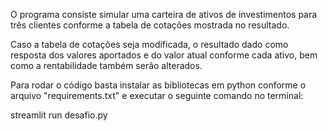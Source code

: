 O programa consiste simular uma carteira de ativos de investimentos para três clientes conforme a tabela de cotações mostrada no resultado.

Caso a tabela de cotações seja modificada, o resultado dado como resposta dos valores aportados e do valor atual conforme cada ativo, bem como a rentabilidade também serão alterados.

Para rodar o código basta instalar as bibliotecas em python conforme o arquivo "requirements.txt" e executar o seguinte comando no terminal:

streamlit run desafio.py
